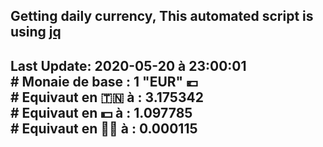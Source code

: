 ## Getting daily currency, This automated script is using [jq](https://stedolan.github.io/jq/)
## Last Update:  2020-05-20 à 23:00:01 </br># Monaie de base : 1 "EUR" 💶 </br> # Equivaut en 🇹🇳 à :  3.175342 </br> # Equivaut en 💵 à : 1.097785</br> # Equivaut en 🐱‍💻 à :  0.000115

